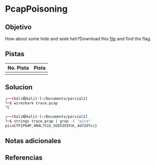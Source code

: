 # PcapPoisoning

## Objetivo
How about some hide and seek heh?Download this [file](https://artifacts.picoctf.net/c/373/trace.pcap) and find the flag.

## Pistas

| No. Pista | Pista |
| --------- | ----- |
|           |       |


## Solucion
```bash
┌──(kali㉿kali)-[~/Documents/parcial2]
└─$ wireshark trace.pcap                               
^C
                                                            
┌──(kali㉿kali)-[~/Documents/parcial2]
└─$ strings trace.pcap | grep -E "pico"
picoCTF{P64P_4N4L7S1S_SU55355FUL_4d72dfcc}
```

## Notas adicionales

## Referencias